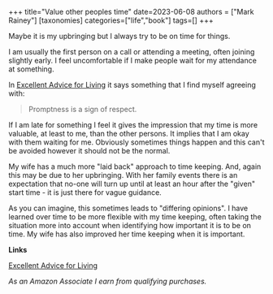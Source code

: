+++
title="Value other peoples time"
date=2023-06-08
authors = ["Mark Rainey"]
[taxonomies]
categories=["life","book"]
tags=[]
+++

Maybe it is my upbringing but I always try to be on time for things.

<!-- more -->

I am usually the first person on a call or attending a meeting, often joining slightly early. I feel uncomfortable if I make people wait for my attendance at something.

In [Excellent Advice for Living](https://amzn.to/3WLHCgj) it says something that I find myself agreeing with:

> Promptness is a sign of respect.

If I am late for something I feel it gives the impression that my time is more valuable, at least to me, than the other persons. It implies that I am okay with them waiting for me. Obviously sometimes things happen and this can't be avoided however it should not be the normal.

My wife has a much more "laid back" approach to time keeping. And, again this may be due to her upbringing. With her family events there is an expectation that no-one will turn up until at least an hour after the "given" start time - it is just there for vague guidance.

As you can imagine, this sometimes leads to "differing opinions". I have learned over time to be more flexible with my time keeping, often taking the situation more into account when identifying how important it is to be on time. My wife has also improved her time keeping when it is important.

__Links__

[Excellent Advice for Living](https://amzn.to/3WLHCgj) 

*As an Amazon Associate I earn from qualifying purchases.*
